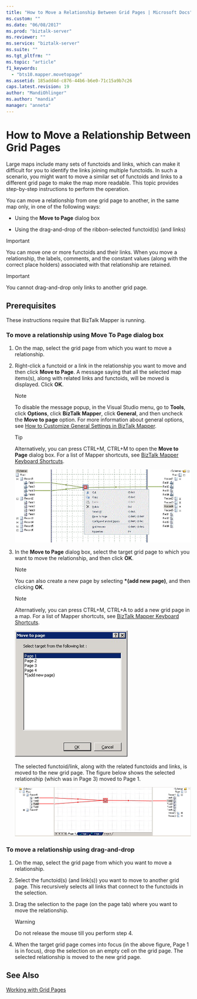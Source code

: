 ```yaml
---
title: "How to Move a Relationship Between Grid Pages | Microsoft Docs"
ms.custom: ""
ms.date: "06/08/2017"
ms.prod: "biztalk-server"
ms.reviewer: ""
ms.service: "biztalk-server"
ms.suite: ""
ms.tgt_pltfrm: ""
ms.topic: "article"
f1_keywords: 
  - "bts10.mapper.movetopage"
ms.assetid: 185add4d-c876-44b6-b6e0-71c15a9b7c26
caps.latest.revision: 19
author: "MandiOhlinger"
ms.author: "mandia"
manager: "anneta"
---
```

# How to Move a Relationship Between Grid Pages
Large maps include many sets of functoids and links, which can make it difficult for you to identify the links joining multiple functoids. In such a scenario, you might want to move a similar set of functoids and links to a different grid page to make the map more readable. This topic provides step-by-step instructions to perform the operation.  
  
 You can move a relationship from one grid page to another, in the same map only, in one of the following ways:  
  
-   Using the **Move to Page** dialog box  
  
-   Using the drag-and-drop of the ribbon-selected functoid(s) (and links)  
  
> [!IMPORTANT]
>  You can move one or more functoids and their links. When you move a relationship, the labels, comments, and the constant values (along with the correct place holders) associated with that relationship are retained.  
  
> [!IMPORTANT]
>  You cannot drag-and-drop only links to another grid page.  
  
## Prerequisites  
 These instructions require that BizTalk Mapper is running.  
  
### To move a relationship using Move To Page dialog box  
  
1.  On the map, select the grid page from which you want to move a relationship.  
  
2.  Right-click a functoid or a link in the relationship you want to move and then click **Move to Page**. A message saying that all the selected map items(s), along with related links and functoids, will be moved is displayed. Click **OK**.  
  
    > [!NOTE]
    >  To disable the message popup, in the Visual Studio menu, go to **Tools**, click **Options**, click **BizTalk Mapper**, click **General**, and then uncheck the **Move to page** option. For more information about general options, see [How to Customize General Settings in BizTalk Mapper](../core/how-to-customize-general-settings-in-biztalk-mapper.md).  
  
    > [!TIP]
    >  Alternatively, you can press CTRL+M, CTRL+M to open the **Move to Page** dialog box. For a list of Mapper shortcuts, see [BizTalk Mapper Keyboard Shortcuts](../core/biztalk-mapper-keyboard-shortcuts.md).  
  
     ![Moving selected relationship to a new page](../core/media/moving-a-functoid-new.gif "Moving_a_functoid_new")  
  
3.  In the **Move to Page** dialog box, select the target grid page to which you want to move the relationship, and then click **OK**.  
  
    > [!NOTE]
    >  You can also create a new page by selecting **\*(add new page)**, and then clicking **OK**.  
  
    > [!NOTE]
    >  Alternatively, you can press CTRL+M, CTRL+A to add a new grid page in a map. For a list of Mapper shortcuts, see [BizTalk Mapper Keyboard Shortcuts](../core/biztalk-mapper-keyboard-shortcuts.md).  
  
     ![Selecting the target grid page](../core/media/moving-a-functoid-step4.gif "Moving_a_functoid_Step4")  
  
     The selected functoid/link, along with the related functoids and links, is moved to the new grid page. The figure below shows the selected relationship (which was in Page 3) moved to Page 1.  
  
     ![Selected relationship is moved to a new page](../core/media/moving-a-functoid-new2.gif "Moving_a_functoid_new2")  
  
### To move a relationship using drag-and-drop  
  
1.  On the map, select the grid page from which you want to move a relationship.  
  
2.  Select the functoid(s) (and link(s)) you want to move to another grid page. This recursively selects all links that connect to the functoids in the selection.  
  
3.  Drag the selection to the page (on the page tab) where you want to move the relationship.  
  
    > [!WARNING]
    >  Do not release the mouse till you perform step 4.  
  
4.  When the target grid page comes into focus (in the above figure, Page 1 is in focus), drop the selection on an empty cell on the grid page. The selected relationship is moved to the new grid page.  
  
## See Also  
 [Working with Grid Pages](../core/working-with-grid-pages.md)